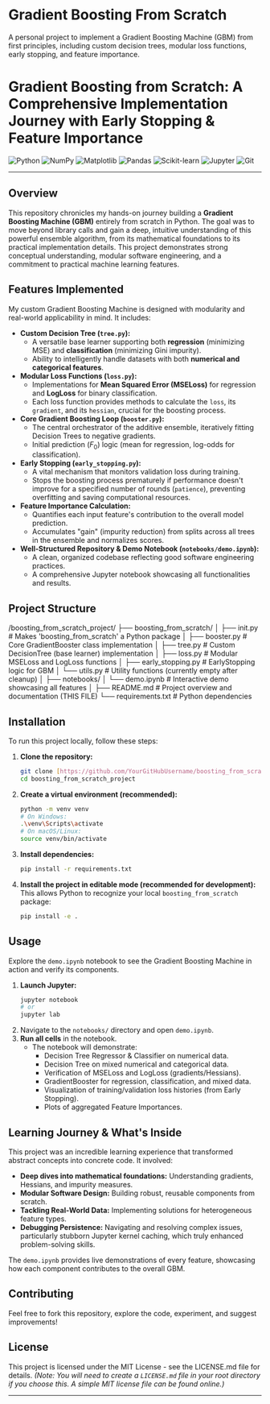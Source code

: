 # Gradient Boosting From Scratch

A personal project to implement a Gradient Boosting Machine (GBM) from first principles, including custom decision trees, modular loss functions, early stopping, and feature importance.

# Gradient Boosting from Scratch: A Comprehensive Implementation Journey with Early Stopping & Feature Importance

![Python](https://img.shields.io/badge/Python-3.9+-blue?style=for-the-badge&logo=python)
![NumPy](https://img.shields.io/badge/NumPy-gray?style=for-the-badge&logo=numpy)
![Matplotlib](https://img.shields.io/badge/Matplotlib-orange?style=for-the-badge&logo=matplotlib)
![Pandas](https://img.shields.io/badge/Pandas-lightgray?style=for-the-badge&logo=pandas)
![Scikit-learn](https://img.shields.io/badge/Scikit--learn-orange?style=for-the-badge&logo=scikit-learn)
![Jupyter](https://img.shields.io/badge/Jupyter-orange?style=for-the-badge&logo=jupyter)
![Git](https://img.shields.io/badge/Git-red?style=for-the-badge&logo=git)

---

## Overview

This repository chronicles my hands-on journey building a **Gradient Boosting Machine (GBM)** entirely from scratch in Python. The goal was to move beyond library calls and gain a deep, intuitive understanding of this powerful ensemble algorithm, from its mathematical foundations to its practical implementation details. This project demonstrates strong conceptual understanding, modular software engineering, and a commitment to practical machine learning features.

## Features Implemented

My custom Gradient Boosting Machine is designed with modularity and real-world applicability in mind. It includes:

* **Custom Decision Tree (`tree.py`):**
    * A versatile base learner supporting both **regression** (minimizing MSE) and **classification** (minimizing Gini impurity).
    * Ability to intelligently handle datasets with both **numerical and categorical features**.
* **Modular Loss Functions (`loss.py`):**
    * Implementations for **Mean Squared Error (MSELoss)** for regression and **LogLoss** for binary classification.
    * Each loss function provides methods to calculate the `loss`, its `gradient`, and its `hessian`, crucial for the boosting process.
* **Core Gradient Boosting Loop (`booster.py`):**
    * The central orchestrator of the additive ensemble, iteratively fitting Decision Trees to negative gradients.
    * Initial prediction ($F_0$) logic (mean for regression, log-odds for classification).
* **Early Stopping (`early_stopping.py`):**
    * A vital mechanism that monitors validation loss during training.
    * Stops the boosting process prematurely if performance doesn't improve for a specified number of rounds (`patience`), preventing overfitting and saving computational resources.
* **Feature Importance Calculation:**
    * Quantifies each input feature's contribution to the overall model prediction.
    * Accumulates "gain" (impurity reduction) from splits across all trees in the ensemble and normalizes scores.
* **Well-Structured Repository & Demo Notebook (`notebooks/demo.ipynb`):**
    * A clean, organized codebase reflecting good software engineering practices.
    * A comprehensive Jupyter notebook showcasing all functionalities and results.

## Project Structure
/boosting_from_scratch_project/
├── boosting_from_scratch/
│   ├── init.py           # Makes 'boosting_from_scratch' a Python package
│   ├── booster.py            # Core GradientBooster class implementation
│   ├── tree.py               # Custom DecisionTree (base learner) implementation
│   ├── loss.py               # Modular MSELoss and LogLoss functions
│   ├── early_stopping.py     # EarlyStopping logic for GBM
│   └── utils.py              # Utility functions (currently empty after cleanup)
│
├── notebooks/
│   └── demo.ipynb            # Interactive demo showcasing all features
│
├── README.md                 # Project overview and documentation (THIS FILE)
└── requirements.txt          # Python dependencies


## Installation

To run this project locally, follow these steps:

1.  **Clone the repository:**
    ```bash
    git clone [https://github.com/YourGitHubUsername/boosting_from_scratch_project.git](https://github.com/YourGitHubUsername/boosting_from_scratch_project.git)
    cd boosting_from_scratch_project
    ```
2.  **Create a virtual environment (recommended):**
    ```bash
    python -m venv venv
    # On Windows:
    .\venv\Scripts\activate
    # On macOS/Linux:
    source venv/bin/activate
    ```
3.  **Install dependencies:**
    ```bash
    pip install -r requirements.txt
    ```
4.  **Install the project in editable mode (recommended for development):**
    This allows Python to recognize your local `boosting_from_scratch` package:
    ```bash
    pip install -e .
    ```

## Usage

Explore the `demo.ipynb` notebook to see the Gradient Boosting Machine in action and verify its components.

1.  **Launch Jupyter:**
    ```bash
    jupyter notebook
    # or
    jupyter lab
    ```
2.  Navigate to the `notebooks/` directory and open `demo.ipynb`.
3.  **Run all cells** in the notebook.
    * The notebook will demonstrate:
        * Decision Tree Regressor & Classifier on numerical data.
        * Decision Tree on mixed numerical and categorical data.
        * Verification of MSELoss and LogLoss (gradients/Hessians).
        * GradientBooster for regression, classification, and mixed data.
        * Visualization of training/validation loss histories (from Early Stopping).
        * Plots of aggregated Feature Importances.

## Learning Journey & What's Inside

This project was an incredible learning experience that transformed abstract concepts into concrete code. It involved:

* **Deep dives into mathematical foundations:** Understanding gradients, Hessians, and impurity measures.
* **Modular Software Design:** Building robust, reusable components from scratch.
* **Tackling Real-World Data:** Implementing solutions for heterogeneous feature types.
* **Debugging Persistence:** Navigating and resolving complex issues, particularly stubborn Jupyter kernel caching, which truly enhanced problem-solving skills.

The `demo.ipynb` provides live demonstrations of every feature, showcasing how each component contributes to the overall GBM.

## Contributing

Feel free to fork this repository, explore the code, experiment, and suggest improvements!

## License

This project is licensed under the MIT License - see the LICENSE.md file for details.
*(Note: You will need to create a `LICENSE.md` file in your root directory if you choose this. A simple MIT license file can be found online.)*

---